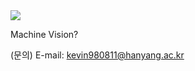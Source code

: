 <img src="https://capsule-render.vercel.app/api?type=transparent&color=A3DCBE&height=200&section=header&text=Guideline%20for%20beginner&fontSize=70" />

 Machine Vision?

(문의) E-mail: kevin980811@hanyang.ac.kr
